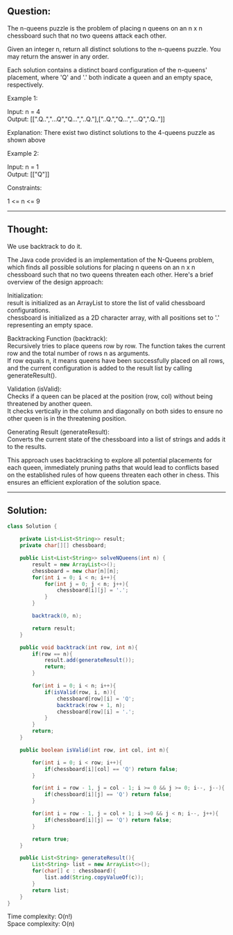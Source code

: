 ## Question:

The n-queens puzzle is the problem of placing n queens on an n x n chessboard such that no two queens attack each other.  

Given an integer n, return all distinct solutions to the n-queens puzzle. You may return the answer in any order.  

Each solution contains a distinct board configuration of the n-queens' placement, where 'Q' and '.' both indicate a queen and an empty space, respectively.  

Example 1:  

Input: n = 4  
Output: [[".Q..","...Q","Q...","..Q."],["..Q.","Q...","...Q",".Q.."]]  

Explanation: There exist two distinct solutions to the 4-queens puzzle as shown above  

Example 2:  

Input: n = 1  
Output: [["Q"]]  
 
Constraints:  

1 <= n <= 9  

---
## Thought:
We use backtrack to do it.

The Java code provided is an implementation of the N-Queens problem, which finds all possible solutions for placing n queens on an n x n chessboard such that no two queens threaten each other. Here's a brief overview of the design approach:  

Initialization:  
result is initialized as an ArrayList to store the list of valid chessboard configurations.  
chessboard is initialized as a 2D character array, with all positions set to '.' representing an empty space.  

Backtracking Function (backtrack):  
Recursively tries to place queens row by row. The function takes the current row and the total number of rows n as arguments.  
If row equals n, it means queens have been successfully placed on all rows, and the current configuration is added to the result list by calling generateResult().  

Validation (isValid):  
Checks if a queen can be placed at the position (row, col) without being threatened by another queen.  
It checks vertically in the column and diagonally on both sides to ensure no other queen is in the threatening position.  

Generating Result (generateResult):  
Converts the current state of the chessboard into a list of strings and adds it to the results.  

This approach uses backtracking to explore all potential placements for each queen, immediately pruning paths that would lead to conflicts based on the established rules of how queens threaten each other in chess. This ensures an efficient exploration of the solution space.  

---
## Solution:
```Java
class Solution {

    private List<List<String>> result;
    private char[][] chessboard;

    public List<List<String>> solveNQueens(int n) {
        result = new ArrayList<>();
        chessboard = new char[n][n];
        for(int i = 0; i < n; i++){
            for(int j = 0; j < n; j++){
                chessboard[i][j] = '.';
            }
        }

        backtrack(0, n);

        return result;
    }

    public void backtrack(int row, int n){
        if(row == n){
            result.add(generateResult());
            return;
        }

        for(int i = 0; i < n; i++){
            if(isValid(row, i, n)){
                chessboard[row][i] = 'Q';
                backtrack(row + 1, n);
                chessboard[row][i] = '.';
            }
        }
        return;
    }

    public boolean isValid(int row, int col, int n){

        for(int i = 0; i < row; i++){
            if(chessboard[i][col] == 'Q') return false;
        }

        for(int i = row - 1, j = col - 1; i >= 0 && j >= 0; i--, j--){
            if(chessboard[i][j] == 'Q') return false;
        }

        for(int i = row - 1, j = col + 1; i >=0 && j < n; i--, j++){
            if(chessboard[i][j] == 'Q') return false;
        }

        return true;
    }

    public List<String> generateResult(){
        List<String> list = new ArrayList<>();
        for(char[] c : chessboard){
            list.add(String.copyValueOf(c));
        }
        return list;
    }
}
```
Time complexity: O(n!)  
Space complexity: O(n)

